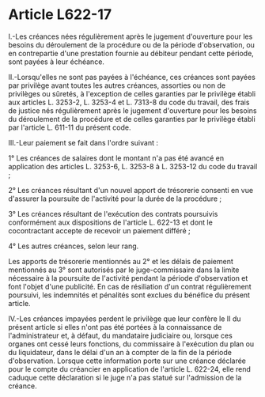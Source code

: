 # Article L622-17

I.-Les créances nées régulièrement après le jugement d'ouverture pour les besoins du déroulement de la procédure ou de la période d'observation, ou en contrepartie d'une prestation fournie au débiteur pendant cette période, sont payées à leur échéance.

II.-Lorsqu'elles ne sont pas payées à l'échéance, ces créances sont payées par privilège avant toutes les autres créances, assorties ou non de privilèges ou sûretés, à l'exception de celles garanties par le privilège établi aux articles L. 3253-2, L. 3253-4 et L. 7313-8 du code du travail, des frais de justice nés régulièrement après le jugement d'ouverture pour les besoins du déroulement de la procédure et de celles garanties par le privilège établi par l'article L. 611-11 du présent code.

III.-Leur paiement se fait dans l'ordre suivant :

1° Les créances de salaires dont le montant n'a pas été avancé en application des articles L. 3253-6, L. 3253-8 à L. 3253-12 du code du travail ;

2° Les créances résultant d'un nouvel apport de trésorerie consenti en vue d'assurer la poursuite de l'activité pour la durée de la procédure ;

3° Les créances résultant de l'exécution des contrats poursuivis conformément aux dispositions de l'article L. 622-13 et dont le cocontractant accepte de recevoir un paiement différé ;

4° Les autres créances, selon leur rang.

Les apports de trésorerie mentionnés au 2° et les délais de paiement mentionnés au 3° sont autorisés par le juge-commissaire dans la limite nécessaire à la poursuite de l'activité pendant la période d'observation et font l'objet d'une publicité. En cas de résiliation d'un contrat régulièrement poursuivi, les indemnités et pénalités sont exclues du bénéfice du présent article.

IV.-Les créances impayées perdent le privilège que leur confère le II du présent article si elles n'ont pas été portées à la connaissance de l'administrateur et, à défaut, du mandataire judiciaire ou, lorsque ces organes ont cessé leurs fonctions, du commissaire à l'exécution du plan ou du liquidateur, dans le délai d'un an à compter de la fin de la période d'observation. Lorsque cette information porte sur une créance déclarée pour le compte du créancier en application de l'article L. 622-24, elle rend caduque cette déclaration si le juge n'a pas statué sur l'admission de la créance.
